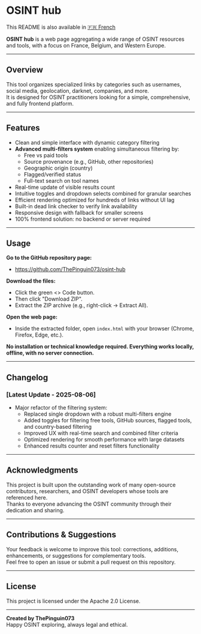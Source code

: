 # OSINT hub

This README is also available in [🇫🇷 French](./README_fr.md)


**OSINT hub** is a web page aggregating a wide range of OSINT resources and tools, with a focus on France, Belgium, and Western Europe.

---

## Overview

This tool organizes specialized links by categories such as usernames, social media, geolocation, darknet, companies, and more.  
It is designed for OSINT practitioners looking for a simple, comprehensive, and fully frontend platform.

---

## Features

- Clean and simple interface with dynamic category filtering  
- **Advanced multi-filters system** enabling simultaneous filtering by:  
  - Free vs paid tools  
  - Source provenance (e.g., GitHub, other repositories)  
  - Geographic origin (country)  
  - Flagged/verified status  
  - Full-text search on tool names  
- Real-time update of visible results count  
- Intuitive toggles and dropdown selects combined for granular searches  
- Efficient rendering optimized for hundreds of links without UI lag  
- Built-in dead link checker to verify link availability  
- Responsive design with fallback for smaller screens  
- 100% frontend solution: no backend or server required  

---

## Usage

**Go to the GitHub repository page:**  
- https://github.com/ThePinguin073/osint-hub

**Download the files:**  
- Click the green <> Code button.  
- Then click "Download ZIP".  
- Extract the ZIP archive (e.g., right-click → Extract All).

**Open the web page:**  
- Inside the extracted folder, open `index.html` with your browser (Chrome, Firefox, Edge, etc.).  

**No installation or technical knowledge required. Everything works locally, offline, with no server connection.**

---

## Changelog

### [Latest Update - 2025-08-06]
- Major refactor of the filtering system:  
  - Replaced single dropdown with a robust multi-filters engine  
  - Added toggles for filtering free tools, GitHub sources, flagged tools, and country-based filtering  
  - Improved UX with real-time search and combined filter criteria  
  - Optimized rendering for smooth performance with large datasets  
  - Enhanced results counter and reset filters functionality  

---

## Acknowledgments

This project is built upon the outstanding work of many open-source contributors, researchers, and OSINT developers whose tools are referenced here.  
Thanks to everyone advancing the OSINT community through their dedication and sharing.

---

## Contributions & Suggestions

Your feedback is welcome to improve this tool: corrections, additions, enhancements, or suggestions for complementary tools.  
Feel free to open an issue or submit a pull request on this repository.

---

## License

This project is licensed under the Apache 2.0 License.

---

**Created by ThePinguin073**  
Happy OSINT exploring, always legal and ethical.
